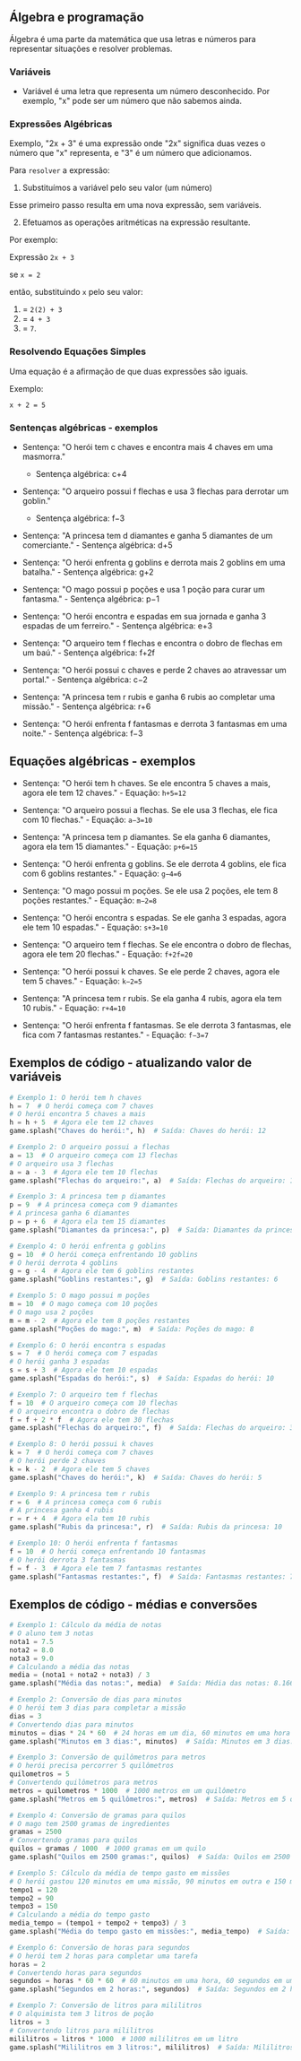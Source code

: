 ##   Álgebra e programação

Álgebra é uma parte da matemática que usa letras e números para representar situações e resolver problemas.

###  Variáveis

- Variável é uma letra que representa um número desconhecido. Por exemplo, "x" pode ser um número que não sabemos ainda.


### Expressões Algébricas

Exemplo, "2x + 3" é uma expressão onde "2x" significa duas vezes o número que "x" representa, e "3" é um número que adicionamos.

Para `resolver` a expressão:

1. Substituímos a variável pelo seu valor (um número)

Esse primeiro passo resulta em uma nova expressão, sem variáveis.

2. Efetuamos as operações aritméticas na expressão resultante.

Por exemplo:

Expressão `2x + 3`

se `x = 2`

então, substituindo `x` pelo seu valor:

1. = `2(2) + 3`
1. = `4 + 3`
1. = `7`.

### Resolvendo Equações Simples

Uma equação é a afirmação de que duas expressões são iguais. 

Exemplo:

`x + 2 = 5`

### Sentenças algébricas - exemplos

- Sentença: "O herói tem c chaves e encontra mais 4 chaves em uma masmorra."
    - Sentença algébrica: c+4

- Sentença: "O arqueiro possui f flechas e usa 3 flechas para derrotar um goblin."
    - Sentença algébrica: f−3

- Sentença: "A princesa tem d diamantes e ganha 5 diamantes de um comerciante."
        - Sentença algébrica: d+5

- Sentença: "O herói enfrenta g goblins e derrota mais 2 goblins em uma batalha."
        - Sentença algébrica: g+2

- Sentença: "O mago possui p poções e usa 1 poção para curar um fantasma."
        - Sentença algébrica: p−1

- Sentença: "O herói encontra e espadas em sua jornada e ganha 3 espadas de um ferreiro."
       - Sentença algébrica: e+3

- Sentença: "O arqueiro tem f flechas e encontra o dobro de flechas em um baú."
        - Sentença algébrica: f+2f

- Sentença: "O herói possui c chaves e perde 2 chaves ao atravessar um portal."
        - Sentença algébrica: c−2

- Sentença: "A princesa tem r rubis e ganha 6 rubis ao completar uma missão."
        - Sentença algébrica: r+6

- Sentença: "O herói enfrenta f fantasmas e derrota 3 fantasmas em uma noite."
        - Sentença algébrica: f−3


## Equações algébricas - exemplos

- Sentença: "O herói tem h chaves. Se ele encontra 5 chaves a mais, agora ele tem 12 chaves."
        - Equação: ``h+5=12``

- Sentença: "O arqueiro possui a flechas. Se ele usa 3 flechas, ele fica com 10 flechas."
        - Equação: `a−3=10`

- Sentença: "A princesa tem p diamantes. Se ela ganha 6 diamantes, agora ela tem 15 diamantes."
        - Equação: `p+6=15`

- Sentença: "O herói enfrenta g goblins. Se ele derrota 4 goblins, ele fica com 6 goblins restantes."
        - Equação: `g−4=6`

- Sentença: "O mago possui m poções. Se ele usa 2 poções, ele tem 8 poções restantes."
        - Equação: `m−2=8`

- Sentença: "O herói encontra s espadas. Se ele ganha 3 espadas, agora ele tem 10 espadas."
        - Equação: `s+3=10`

- Sentença: "O arqueiro tem f flechas. Se ele encontra o dobro de flechas, agora ele tem 20 flechas."
        - Equação: `f+2f=20`

- Sentença: "O herói possui k chaves. Se ele perde 2 chaves, agora ele tem 5 chaves."
        - Equação: `k−2=5`

- Sentença: "A princesa tem r rubis. Se ela ganha 4 rubis, agora ela tem 10 rubis."
        - Equação: `r+4=10`

- Sentença: "O herói enfrenta f fantasmas. Se ele derrota 3 fantasmas, ele fica com 7 fantasmas restantes."
        - Equação: `f−3=7`


## Exemplos de código - atualizando valor de variáveis

```python
# Exemplo 1: O herói tem h chaves
h = 7  # O herói começa com 7 chaves
# O herói encontra 5 chaves a mais
h = h + 5  # Agora ele tem 12 chaves
game.splash("Chaves do herói:", h)  # Saída: Chaves do herói: 12
```

```python
# Exemplo 2: O arqueiro possui a flechas
a = 13  # O arqueiro começa com 13 flechas
# O arqueiro usa 3 flechas
a = a - 3  # Agora ele tem 10 flechas
game.splash("Flechas do arqueiro:", a)  # Saída: Flechas do arqueiro: 10
```

```python
# Exemplo 3: A princesa tem p diamantes
p = 9  # A princesa começa com 9 diamantes
# A princesa ganha 6 diamantes
p = p + 6  # Agora ela tem 15 diamantes
game.splash("Diamantes da princesa:", p)  # Saída: Diamantes da princesa: 15
```

```python
# Exemplo 4: O herói enfrenta g goblins
g = 10  # O herói começa enfrentando 10 goblins
# O herói derrota 4 goblins
g = g - 4  # Agora ele tem 6 goblins restantes
game.splash("Goblins restantes:", g)  # Saída: Goblins restantes: 6
```

```python
# Exemplo 5: O mago possui m poções
m = 10  # O mago começa com 10 poções
# O mago usa 2 poções
m = m - 2  # Agora ele tem 8 poções restantes
game.splash("Poções do mago:", m)  # Saída: Poções do mago: 8
```

```python
# Exemplo 6: O herói encontra s espadas
s = 7  # O herói começa com 7 espadas
# O herói ganha 3 espadas
s = s + 3  # Agora ele tem 10 espadas
game.splash("Espadas do herói:", s)  # Saída: Espadas do herói: 10
```

```python
# Exemplo 7: O arqueiro tem f flechas
f = 10  # O arqueiro começa com 10 flechas
# O arqueiro encontra o dobro de flechas
f = f + 2 * f  # Agora ele tem 30 flechas
game.splash("Flechas do arqueiro:", f)  # Saída: Flechas do arqueiro: 30
```

```python
# Exemplo 8: O herói possui k chaves
k = 7  # O herói começa com 7 chaves
# O herói perde 2 chaves
k = k - 2  # Agora ele tem 5 chaves
game.splash("Chaves do herói:", k)  # Saída: Chaves do herói: 5
```

```python
# Exemplo 9: A princesa tem r rubis
r = 6  # A princesa começa com 6 rubis
# A princesa ganha 4 rubis
r = r + 4  # Agora ela tem 10 rubis
game.splash("Rubis da princesa:", r)  # Saída: Rubis da princesa: 10
```

```python
# Exemplo 10: O herói enfrenta f fantasmas
f = 10  # O herói começa enfrentando 10 fantasmas
# O herói derrota 3 fantasmas
f = f - 3  # Agora ele tem 7 fantasmas restantes
game.splash("Fantasmas restantes:", f)  # Saída: Fantasmas restantes: 7

```


## Exemplos de código - médias e conversões

```python
# Exemplo 1: Cálculo da média de notas
# O aluno tem 3 notas
nota1 = 7.5
nota2 = 8.0
nota3 = 9.0
# Calculando a média das notas
media = (nota1 + nota2 + nota3) / 3
game.splash("Média das notas:", media)  # Saída: Média das notas: 8.166666666666666
```

```python
# Exemplo 2: Conversão de dias para minutos
# O herói tem 3 dias para completar a missão
dias = 3
# Convertendo dias para minutos
minutos = dias * 24 * 60  # 24 horas em um dia, 60 minutos em uma hora
game.splash("Minutos em 3 dias:", minutos)  # Saída: Minutos em 3 dias: 4320
```

```python
# Exemplo 3: Conversão de quilômetros para metros
# O herói precisa percorrer 5 quilômetros
quilometros = 5
# Convertendo quilômetros para metros
metros = quilometros * 1000  # 1000 metros em um quilômetro
game.splash("Metros em 5 quilômetros:", metros)  # Saída: Metros em 5 quilômetros: 5000
```

```python
# Exemplo 4: Conversão de gramas para quilos
# O mago tem 2500 gramas de ingredientes
gramas = 2500
# Convertendo gramas para quilos
quilos = gramas / 1000  # 1000 gramas em um quilo
game.splash("Quilos em 2500 gramas:", quilos)  # Saída: Quilos em 2500 gramas: 2.5
```

```python
# Exemplo 5: Cálculo da média de tempo gasto em missões
# O herói gastou 120 minutos em uma missão, 90 minutos em outra e 150 minutos em outra
tempo1 = 120
tempo2 = 90
tempo3 = 150
# Calculando a média do tempo gasto
media_tempo = (tempo1 + tempo2 + tempo3) / 3
game.splash("Média do tempo gasto em missões:", media_tempo)  # Saída: Média do tempo gasto em missões: 120.0
```

```python
# Exemplo 6: Conversão de horas para segundos
# O herói tem 2 horas para completar uma tarefa
horas = 2
# Convertendo horas para segundos
segundos = horas * 60 * 60  # 60 minutos em uma hora, 60 segundos em um minuto
game.splash("Segundos em 2 horas:", segundos)  # Saída: Segundos em 2 horas: 7200
```

```python
# Exemplo 7: Conversão de litros para mililitros
# O alquimista tem 3 litros de poção
litros = 3
# Convertendo litros para mililitros
mililitros = litros * 1000  # 1000 mililitros em um litro
game.splash("Mililitros em 3 litros:", mililitros)  # Saída: Mililitros em 3 litros: 3000
```
